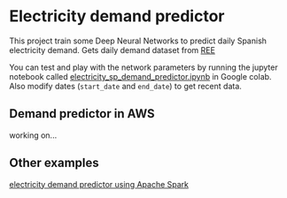 # Electricity demand predictor 

This project train some Deep Neural Networks to predict daily Spanish electricity demand.
Gets daily demand dataset from [REE](https://www.ree.es/es/apidatos#request)

You can test and play with the network parameters by running the jupyter notebook called [electricity_sp_demand_predictor.ipynb](electricity_sp_demand_predictor.ipynb) in Google colab. Also modify dates (`start_date` and `end_date`) to get recent data.

## Demand predictor in AWS
working on...

## Other examples
[electricity demand predictor using Apache Spark](other_examples/tf_demand_predictor.ipynb)

